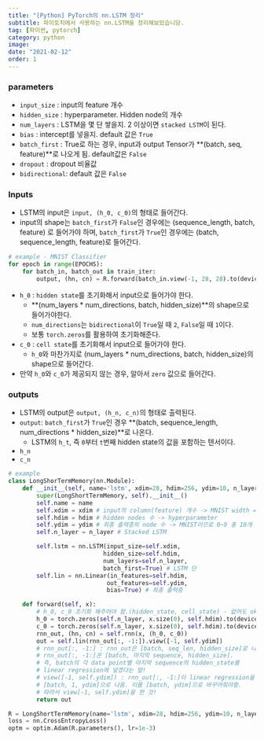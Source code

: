 ```yaml
---
title: "[Python] PyTorch의 nn.LSTM 정리"
subtitle: 파이토치에서 사용하는 nn.LSTM을 정리해보았습니당.
tag: [파이썬, pytorch]
category: python
image:
date: "2021-02-12"
order: 1
---
```


### parameters

- `input_size` : input의 feature 개수
- `hidden_size` : hyperparameter. Hidden node의 개수
- `num_layers` : LSTM을 몇 단 쌓을지. 2 이상이면 `stacked LSTM`이 된다.
- `bias` : intercept를 넣을지. default 값은 `True`
- `batch_first` : True로 하는 경우, input과 output Tensor가 **(batch, seq, feature)**로 나오게 됨. default값은 `False`
- `dropout` : dropout 비율값
- `bidirectional`: default 값은 `False`

### Inputs

- LSTM의 input은 `input, (h_0, c_0)`의 형태로 들어간다.
- input의 shape는 `batch_first`가 `False`인 경우에는 (sequence_length, batch, feature) 로 들어가야 하며, `batch_first`가 `True`인 경우에는 (batch, sequence_length, feature)로 들어간다.

```python
# example - MNIST Classifier
for epoch in range(EPOCHS):
    for batch_in, batch_out in train_iter:
        output, (hn, cn) = R.forward(batch_in.view(-1, 28, 28).to(device))
```

- `h_0` : `hidden state`를 초기화해서 input으로 들어가야 한다.
  - **(num_layers \* num_directions, batch, hidden_size)**의 shape으로 들어가야한다.
  - `num_directions`는 `bidirectional`이 `True`일 때 `2`, `False`일 때 `1`이다.
  - 보통 `torch.zeros`를 활용하여 초기화해준다.
- `c_0` : `cell state`를 초기화해서 input으로 들어가야 한다.
  - `h_0`와 마찬가지로 (num_layers \* num_directions, batch, hidden_size)의 shape으로 들어간다.
- 만약 `h_0`와 `c_0`가 제공되지 않는 경우, 알아서 `zero` 값으로 들어간다.

### outputs

- LSTM의 output은 `output, (h_n, c_n)`의 형태로 출력된다.
- `output`: `batch_first`가 `True`인 경우 **(batch, sequence_length, num_directions \* hidden_size)**로 나온다.
  - LSTM의 `h_t`, 즉 `0`부터 `t`번째 hidden state의 값을 포함하는 텐서이다.
- `h_n`
- `c_n`

```python
# example
class LongShorTermMemory(nn.Module):
    def __init__(self, name='lstm', xdim=28, hdim=256, ydim=10, n_layer=3):
        super(LongShortTermMemory, self).__init__()
        self.name = name
        self.xdim = xdim # input의 column(feature) 개수 -> MNIST width = 28
        self.hdim = hdim # hidden nodes 수 -> hyperparameter
        self.ydim = ydim # 최종 출력층의 node 수 -> MNIST이므로 0~9 총 10개
        self.n_layer = n_layer # Stacked LSTM

        self.lstm = nn.LSTM(input_size=self.xdim,
                           hidden_size=self.hdim,
                           num_layers=self.n_layer,
                           batch_first=True) # LSTM 단
        self.lin = nn.Linear(in_features=self.hdim,
                            out_features=self.ydim,
                            bias=True) # 최종 출력층

    def forward(self, x):
        # h_0, c_0 초기화 해주어야 함.(hidden_state, cell_state) - 없어도 okay
        h_0 = torch.zeros(self.n_layer, x.size(0), self.hdim).to(device)
        c_0 = torch.zeros(self.n_layer, x.size(0), self.hdim).to(device)
        rnn_out, (hn, cn) = self.rnn(x, (h_0, c_0))
        out = self.lin(rnn_out[:, -1:]).view([-1, self.ydim])
        # rnn_out[:, -1:] : rnn_out은 [batch, seq_len, hidden_size]로 나옴.
        # rnn_out[:, -1:]은 [batch, 마지막 sequence, hidden_size].
        # 즉, batch의 각 data point별 마지막 sequence의 hidden_state를
        # linear regression에 넣겠다는 말!
        # view([-1, self.ydim]) : rnn_out[:, -1:]이 linear regression을 거치면
        # [batch, 1, ydim]으로 나옴. 이를 [batch, ydim]으로 바꾸어줘야함.
        # 따라서 view[-1, self.ydim]을 한 것!
        return out

R = LongShortTermMemory(name='lstm', xdim=28, hdim=256, ydim=10, n_layer=2).to(device)
loss = nn.CrossEntropyLoss()
optm = optim.Adam(R.parameters(), lr=1e-3)
```
